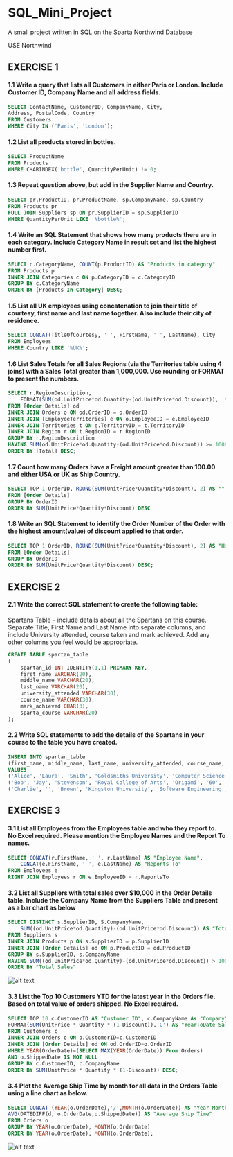 # SQL_Mini_Project
A small project written in SQL on the Sparta Northwind Database

USE Northwind


## EXERCISE 1 

#### 1.1 Write a query that lists all Customers in either Paris or London. Include Customer ID, Company Name and all address fields.
```SQL
SELECT ContactName, CustomerID, CompanyName, City,
Address, PostalCode, Country
FROM Customers
WHERE City IN ('Paris', 'London');
```


#### 1.2 List all products stored in bottles. 
```SQL
SELECT ProductName
FROM Products
WHERE CHARINDEX('bottle', QuantityPerUnit) != 0;
```


#### 1.3 Repeat question above, but add in the Supplier Name and Country. 
```SQL
SELECT pr.ProductID, pr.ProductName, sp.CompanyName, sp.Country
FROM Products pr
FULL JOIN Suppliers sp ON pr.SupplierID = sp.SupplierID
WHERE QuantityPerUnit LIKE '%bottle%';
```


#### 1.4 Write an SQL Statement that shows how many products there are in each category. Include Category Name in result set and list the highest number first. 
```SQL
SELECT c.CategoryName, COUNT(p.ProductID) AS "Products in category"
FROM Products p 
INNER JOIN Categories c ON p.CategoryID = c.CategoryID
GROUP BY c.CategoryName 
ORDER BY [Products In Category] DESC;
```


#### 1.5 List all UK employees using concatenation to join their title of courtesy, first name and last name together. Also include their city of residence. 
```SQL
SELECT CONCAT(TitleOfCourtesy, ' ', FirstName, ' ', LastName), City
FROM Employees
WHERE Country LIKE '%UK%';
```


#### 1.6 List Sales Totals for all Sales Regions (via the Territories table using 4 joins) with a Sales Total greater than 1,000,000. Use rounding or FORMAT to present the numbers.
```SQL
SELECT r.RegionDescription,
    FORMAT(SUM(od.UnitPrice*od.Quantity-(od.UnitPrice*od.Discount)), '$#,###,###.##') AS "Total"
FROM [Order Details] od
INNER JOIN Orders o ON od.OrderID = o.OrderID
INNER JOIN [EmployeeTerritories] e ON o.EmployeeID = e.EmployeeID
INNER JOIN Territories t ON e.TerritoryID = t.TerritoryID
INNER JOIN Region r ON t.RegionID = r.RegionID
GROUP BY r.RegionDescription
HAVING SUM(od.UnitPrice*od.Quantity-(od.UnitPrice*od.Discount)) >= 1000000
ORDER BY [Total] DESC;
```


#### 1.7 Count how many Orders have a Freight amount greater than 100.00 and either USA or UK as Ship Country.
```SQL
SELECT TOP 1 OrderID, ROUND(SUM(UnitPrice*Quantity*Discount), 2) AS ""
FROM [Order Details]
GROUP BY OrderID
ORDER BY SUM(UnitPrice*Quantity*Discount) DESC
```


#### 1.8 Write an SQL Statement to identify the Order Number of the Order with the highest amount(value) of discount applied to that order.
```SQL
SELECT TOP 1 OrderID, ROUND(SUM(UnitPrice*Quantity*Discount), 2) AS "Higest Discount Value"
FROM [Order Details]
GROUP BY OrderID
ORDER BY SUM(UnitPrice*Quantity*Discount) DESC;
```


## EXERCISE 2 

#### 2.1 Write the correct SQL statement to create the following table: 
Spartans Table – include details about all the Spartans on this course. Separate Title, First Name and Last Name into separate columns, and include University attended, course taken and mark achieved. Add any other columns you feel would be appropriate.  
``` SQL
CREATE TABLE spartan_table
(
    spartan_id INT IDENTITY(1,1) PRIMARY KEY,
    first_name VARCHAR(20),
    middle_name VARCHAR(20),
    last_name VARCHAR(20),
    university_attended VARCHAR(30),
    course_name VARCHAR(30),
    mark_achieved CHAR(3),
    sparta_course VARCHAR(20)
);
```


#### 2.2 Write SQL statements to add the details of the Spartans in your course to the table you have created.
```SQL
INSERT INTO spartan_table
(first_name, middle_name, last_name, university_attended, course_name, mark_achieved, sparta_course)
VALUES
('Alice', 'Laura', 'Smith', 'Goldsmiths University', 'Computer Science', '100', 'Engineering 82'),
('Bob', 'Jay', 'Stevenson', 'Royal College of Arts', 'Origami', '60', 'Engineering 84'),
('Charlie', '', 'Brown', 'Kingston University', 'Software Engineering', '1st', 'BA');
```


## EXERCISE 3 

#### 3.1 List all Employees from the Employees table and who they report to. No Excel required. Please mention the Employee Names and the Report To names.
```SQL
SELECT CONCAT(r.FirstName, ' ', r.LastName) AS "Employee Name",
    CONCAT(e.FirstName, ' ', e.LastName) AS "Reports To"
FROM Employees e
RIGHT JOIN Employees r ON e.EmployeeID = r.ReportsTo
```


#### 3.2 List all Suppliers with total sales over $10,000 in the Order Details table. Include the Company Name from the Suppliers Table and present as a bar chart as below
```SQL
SELECT DISTINCT s.SupplierID, S.CompanyName,
    SUM((od.UnitPrice*od.Quantity)-(od.UnitPrice*od.Discount)) AS "Total Sales"
FROM Suppliers s
INNER JOIN Products p ON s.SupplierID = p.SupplierID
INNER JOIN [Order Details] od ON p.ProductID = od.ProductID
GROUP BY s.SupplierID, s.CompanyName
HAVING SUM((od.UnitPrice*od.Quantity)-(od.UnitPrice*od.Discount)) > 10000
ORDER BY "Total Sales"
```
![alt text](https://imgur.com/EHarzWv.png)


#### 3.3 List the Top 10 Customers YTD for the latest year in the Orders file. Based on total value of orders shipped. No Excel required.
```SQL
SELECT TOP 10 c.CustomerID AS "Customer ID", c.CompanyName As "Company",
FORMAT(SUM(UnitPrice * Quantity * (1-Discount)),'C') AS "YearToDate Sales"
FROM Customers c
INNER JOIN Orders o ON o.CustomerID=c.CustomerID
INNER JOIN [Order Details] od ON od.OrderID=o.OrderID
WHERE YEAR(OrderDate)=(SELECT MAX(YEAR(OrderDate)) From Orders)
AND o.ShippedDate IS NOT NULL
GROUP BY c.CustomerID, c.CompanyName
ORDER BY SUM(UnitPrice * Quantity * (1-Discount)) DESC;
```


#### 3.4 Plot the Average Ship Time by month for all data in the Orders Table using a line chart as below.
```SQL
SELECT CONCAT (YEAR(o.OrderDate),'/',MONTH(o.OrderDate)) AS "Year-Month",
AVG(DATEDIFF(d, o.OrderDate,o.ShippedDate)) AS "Average Ship Time"
FROM Orders o 
GROUP BY YEAR(o.OrderDate), MONTH(o.OrderDate)
ORDER BY YEAR(o.OrderDate), MONTH(o.OrderDate);
```
![alt text](https://imgur.com/adgskM1.png)
